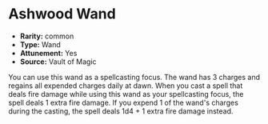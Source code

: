 
# Ashwood Wand

* **Rarity:** common
* **Type:** Wand
* **Attunement:** Yes
* **Source:** Vault of Magic


You can use this wand as a spellcasting focus. The wand has 3 charges and regains all expended charges daily at dawn. When you cast a spell that deals fire damage while using this wand as your spellcasting focus, the spell deals 1 extra fire damage. If you expend 1 of the wand's charges during the casting, the spell deals 1d4 + 1 extra fire damage instead.
